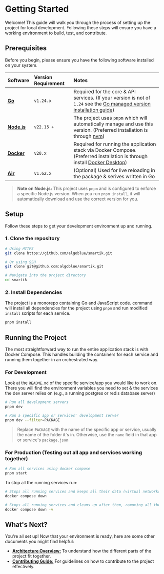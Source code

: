 # Getting Started

Welcome! This guide will walk you through the process of setting up the project for local development. Following these steps will ensure you have a working environment to build, test, and contribute.

## Prerequisites

Before you begin, please ensure you have the following software installed on your system.

| Software | Version Requirement | Notes |
| :--- | :--- | :--- |
| [**Go**](https://go.dev/doc/install) | `v1.24.x` | Required for the core & API services. (If your version is not of `1.24` see the [Go managed version installation guide](https://go.dev/doc/manage-install)) |
| [**Node.js**](https://nodejs.org/download) | `v22.15 +` | The project uses `pnpm` which will automatically manage and use this version. (Preferred installation is through [nvm](https://github.com/nvm-sh/nvm?tab=readme-ov-file#installing-and-updating)) |
| [**Docker**](https://docs.docker.com/engine/install/) | `v28.x` | Required for running the application stack via Docker Compose. (Preferred installation is through install [Docker Desktop](https://docs.docker.com/desktop/)) |
| [**Air**](https://github.com/air-verse/air?tab=readme-ov-file#installation) | `v1.62.x` | (Optional) Used for live reloading in the package & serives written in Go |

> **Note on Node.js:** This project uses `pnpm` and is configured to enforce a specific Node.js version. When you run `pnpm install`, it will automatically download and use the correct version for you.

## Setup

Follow these steps to get your development environment up and running.

### 1. Clone the repository

```bash
# Using HTTPS
git clone https://github.com/algoblue/smartik.git
```

```bash
# Or using SSH
git clone git@github.com:algoblue/smartik.git
```

```bash
# Navigate into the project directory
cd smartik
```

### 2. Install Dependencies

The project is a monorepo containing Go and JavaScript code.
 command will install all dependencies for the project using `pnpm` and run modified `install` scripts for each service.

```bash
pnpm install
```

## Running the Project

The most straightforward way to run the entire application stack is with Docker Compose. This handles building the containers for each service and running them together in an orchestrated way.

### For Development

Look at the `README.md` of the specific service/app you would like to work on. There you will find the environment variables you need to set & the services the dev server relies on (e.g., a running postgres or redis database server)

```bash
# Run all development servers
pnpm dev
```

```bash
# Run a specific app or services' development server
pnpm dev --filter=PACKAGE
```

> Replace `PACKAGE` with the name of the specific app or service, usually the name of the folder it's in. Otherwise, use the `name` field in that app or service's `package.json`

### For Production (Testing out all app and services working together)

```bash
# Run all services using docker compose
pnpm start
```

To stop all the running services run:

```bash
# Stops all running services and keeps all their data (virtual networks, named volumes, etc.)
docker compose down
```

```bash
# Stops all running services and cleans up after them, removing all their data (virtual networks, named volumes, etc.)
docker compose down -v
```

## What's Next?

You're all set up! Now that your environment is ready, here are some other documents you might find helpful:

*   [**Architecture Overview:**](./architecture.md) To understand how the different parts of the project fit together.
*   [**Contributing Guide:**](./contributing.md) For guidelines on how to contribute to the project effectively.
